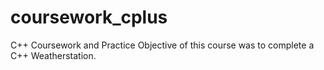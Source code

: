 # coursework_cplus
C++ Coursework and Practice 
Objective of this course was to complete a C++ Weatherstation.
